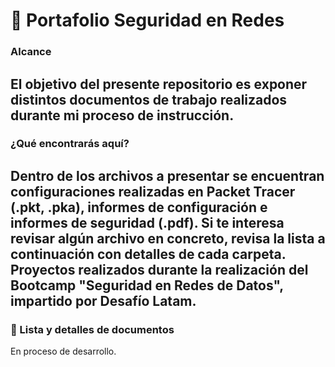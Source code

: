 ### <h1> 📖 Portafolio Seguridad en Redes </h1>

  ### Alcance

El objetivo del presente repositorio es exponer distintos documentos de trabajo realizados durante mi proceso de instrucción.
---

  ### ¿Qué encontrarás aquí?

Dentro de los archivos a presentar se encuentran configuraciones realizadas en Packet Tracer (.pkt, .pka), informes de configuración e informes de seguridad (.pdf). Si te interesa revisar algún archivo en concreto, revisa la lista a continuación con detalles de cada carpeta.
Proyectos realizados durante la realización del Bootcamp "Seguridad en Redes de Datos", impartido por Desafío Latam.
---

  ### 📁 Lista y detalles de documentos

En proceso de desarrollo.
